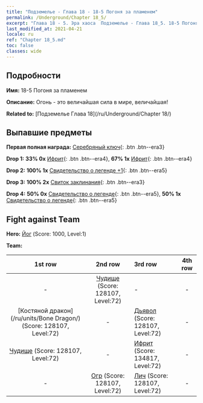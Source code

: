 ```yaml
---
title: "Подземелье - Глава 18 - 18-5 Погоня за пламенем"
permalink: /Underground/Chapter 18_5/
excerpt: "Глава 18 - 5. Эра хаоса  Подземелье - Глава 18_5. 18-5 Погоня за пламенем"
last_modified_at: 2021-04-21
locale: ru
ref: "Chapter 18_5.md"
toc: false
classes: wide
---
```


## Подробности

 **Имя:** 18-5 Погоня за пламенем

 **Описание:** Огонь - это величайшая сила в мире, величайшая!

 **Related to:** [Подземелье Глава 18](/ru/Underground/Chapter 18/)

## Выпавшие предметы

 **Первая полная награда:** [Серебряный ключ](/ru/Items/con_693/){: .btn .btn--era3}

 **Drop 1:** **33% 0x** [Ифрит](/ru/Items/unt_231/){: .btn .btn--era4}, **67% 1x** [Ифрит](/ru/Items/unt_231/){: .btn .btn--era4}

 **Drop 2:** **100% 1x** [Свидетельство о легенде +1](/ru/Items/mat_74/){: .btn .btn--era5}

 **Drop 3:** **100% 2x** [Свиток заклинания](/ru/Items/con_694/){: .btn .btn--era3}

 **Drop 4:** **50% 0x** [Свидетельство о легенде](/ru/Items/mat_67/){: .btn .btn--era5}, **50% 1x** [Свидетельство о легенде](/ru/Items/mat_67/){: .btn .btn--era5}


## Fight against Team
 **Hero:** [Йог](/ru/heroes/Yog/) (Score: 1000, Level:1)

 **Team:**


  | 1st row | 2nd row | 3rd row | 4th row |
  |:----:|:----:|:----|:----:|
  | - | [Чудище](/ru/units/Behemoth/) (Score: 128107, Level:72)  | - | - |
  | [Костяной дракон](/ru/units/Bone Dragon/) (Score: 128107, Level:72)  | - | [Дьявол](/ru/units/Devil/) (Score: 128107, Level:72)  | - |
  | [Чудище](/ru/units/Behemoth/) (Score: 128107, Level:72)  | - | [Ифрит](/ru/units/Efreeti/) (Score: 134817, Level:72)  | - |
  | - | [Огр](/ru/units/Ogre/) (Score: 128107, Level:72)  | [Лич](/ru/units/Lich/) (Score: 128107, Level:72)  | - |


